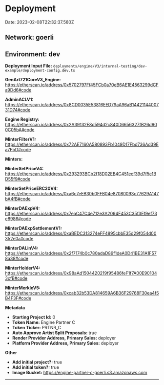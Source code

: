 
# Deployment

Date: 2023-02-08T22:32:37.580Z

## **Network:** goerli

## **Environment:** dev

**Deployment Input File:** `deployments/engine/V3/internal-testing/dev-example/deployment-config.dev.ts`

**GenArt721CoreV3_Engine:** https://etherscan.io/address/0x5702797Ff45FCb0a70eB6AE1E4563299dCFa9Dd6#code

**AdminACLV1:** https://etherscan.io/address/0x8CD0035E53816EED79aA96aB1442114400731D74#code

**Engine Registry:** https://etherscan.io/address/0x2A39132E8d594d2c840D6656327fB26d900C05bA#code

**MinterFilterV1:** https://etherscan.io/address/0x72AE7160A580893Fb1049D17Fbd736Ad39Ea7FbD#code

**Minters:**

**MinterSetPriceV4:** https://etherscan.io/address/0x293293BCb2f18D02EB4C451ecf39d7f5c1BD55f9#code

**MinterSetPriceERC20V4:** https://etherscan.io/address/0xa6c7eEB30b0FFB04e87080093c77629A147bA4fB#code

**MinterDAExpV4:** https://etherscan.io/address/0x7eaC47C4e712e3A2094F453C35f3Ef9ef73e8986#code

**MinterDAExpSettlementV1:** https://etherscan.io/address/0xaBEDC313274eFF4895cbbE35d29f054d00352e0a#code

**MinterDALinV4:** https://etherscan.io/address/0x2f7174b0c780adaD89f1deA0D41BE31A1F578a38#code

**MinterHolderV4:** https://etherscan.io/address/0x98aAd1504420219f95486feF1f7A00E901043cfB#code

**MinterMerkleV5:** https://etherscan.io/address/0xcab32b53DA814659A6B36F29768F30ea4f5B4F3F#code



**Metadata**

- **Starting Project Id:** 0
- **Token Name:** Engine Partner C
- **Token Ticker:** PRTNR_C
- **Auto Approve Artist Split Proposals:** true
- **Render Provider Address, Primary Sales:** deployer
- **Platform Provider Address, Primary Sales:** deployer

**Other**

- **Add initial project?:** true
- **Add initial token?:** true
- **Image Bucket:** https://engine-partner-c-goerli.s3.amazonaws.com

---

